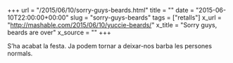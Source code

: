 +++
url = "/2015/06/10/sorry-guys-beards.html"
title = ""
date = "2015-06-10T22:00:00+00:00"
slug = "sorry-guys-beards"
tags = ["retalls"]
x_url = "http://mashable.com/2015/06/10/yuccie-beards/"
x_title = "Sorry guys, beards are over"
x_source = ""
+++


S’ha acabat la festa. Ja podem tornar a deixar-nos barba les persones normals.
